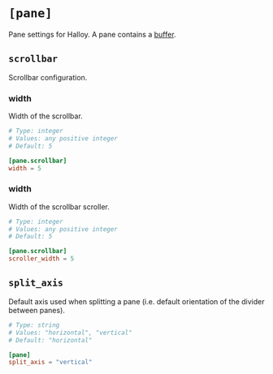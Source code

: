 # `[pane]`

Pane settings for Halloy. A pane contains a [buffer](../configuration//buffer.md).

## `scrollbar`

Scrollbar configuration.

### width

Width of the scrollbar.

```toml
# Type: integer
# Values: any positive integer
# Default: 5

[pane.scrollbar]
width = 5
```

### width

Width of the scrollbar scroller.

```toml
# Type: integer
# Values: any positive integer
# Default: 5

[pane.scrollbar]
scroller_width = 5
```

## `split_axis`

Default axis used when splitting a pane (i.e. default orientation of the divider between panes).

```toml
# Type: string
# Values: "horizontal", "vertical"
# Default: "horizontal"

[pane]
split_axis = "vertical"
```
